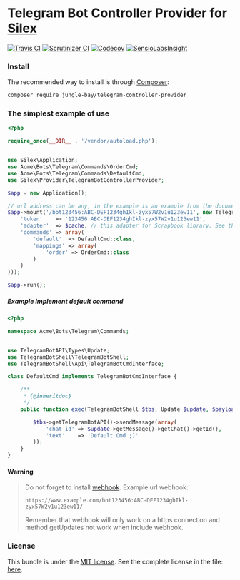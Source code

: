 # Telegram Bot Controller Provider for [Silex](https://silex.symfony.com/)

[![Travis CI](https://img.shields.io/travis/jungle-bay/telegram-bot-controller-provider.svg?style=flat)](https://travis-ci.org/jungle-bay/telegram-bot-controller-provider)
[![Scrutinizer CI](https://img.shields.io/scrutinizer/g/jungle-bay/telegram-bot-controller-provider.svg?style=flat)](https://scrutinizer-ci.com/g/jungle-bay/telegram-bot-controller-provider)
[![Codecov](https://img.shields.io/codecov/c/github/jungle-bay/telegram-bot-controller-provider.svg?style=flat)](https://codecov.io/gh/jungle-bay/telegram-bot-controller-provider)
[![SensioLabsInsight](https://img.shields.io/sensiolabs/i/46abe828-3d9f-4ef4-9663-aaa94d6239f4.svg?style=flat)](https://insight.sensiolabs.com/projects/46abe828-3d9f-4ef4-9663-aaa94d6239f4)

### Install

The recommended way to install is through [Composer](https://getcomposer.org):

```bash
composer require jungle-bay/telegram-controller-provider
```

### The simplest example of use

```php
<?php

require_once(__DIR__ . '/vendor/autoload.php');


use Silex\Application;
use Acme\Bots\Telegram\Commands\OrderCmd;
use Acme\Bots\Telegram\Commands\DefaultCmd;
use Silex\Provider\TelegramBotControllerProvider;

$app = new Application();

// url address can be any, in the example is an example from the documentation.
$app->mount('/bot123456:ABC-DEF1234ghIkl-zyx57W2v1u123ew11', new TelegramBotControllerProvider(array(
    'token'    => '123456:ABC-DEF1234ghIkl-zyx57W2v1u123ew11',
    'adapter'  => $cache, // this adapter for Scrapbook library. See the complete: https://github.com/matthiasmullie/scrapbook#adapters
    'commands' => array(
        'default'  => DefaultCmd::class,
        'mappings' => array(
            'order' => OrderCmd::class
        )
    )
)));

$app->run();
```

##### Example implement default command

```php
<?php

namespace Acme\Bots\Telegram\Commands;


use TelegramBotAPI\Types\Update;
use TelegramBotShell\TelegramBotShell;
use TelegramBotShell\Api\TelegramBotCmdInterface;

class DefaultCmd implements TelegramBotCmdInterface {

    /**
     * {@inheritdoc}
     */
    public function exec(TelegramBotShell $tbs, Update $update, $payload = null) {

        $tbs->getTelegramBotAPI()->sendMessage(array(
            'chat_id' => $update->getMessage()->getChat()->getId(),
            'text'    => 'Default Cmd ;)'
        ));
    }
}
```

#### Warning

> Do not forget to install [webhook](https://core.telegram.org/bots/api#setwebhook).
> Example url webhook:
>
> `https://www.example.com/bot123456:ABC-DEF1234ghIkl-zyx57W2v1u123ew11/`
>
> Remember that webhook will only work on a https connection and method getUpdates not work when include webhook.

### License

This bundle is under the [MIT license](http://opensource.org/licenses/MIT). See the complete license in the file: [here](https://github.com/jungle-bay/telegram-bot-controller-provider/blob/master/license.txt).
